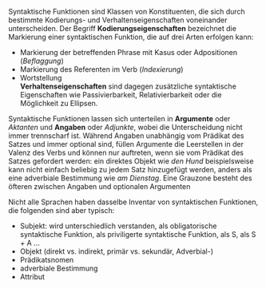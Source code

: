 Syntaktische Funktionen sind Klassen von Konstituenten, die sich durch bestimmte Kodierungs- und Verhaltenseigenschaften voneinander unterscheiden. Der Begriff **Kodierungseigenschaften** bezeichnet die Markierung einer syntaktischen Funktion, die auf drei Arten erfolgen kann:
* Markierung der betreffenden Phrase mit Kasus oder Adpositionen (*Beflaggung*)
* Markierung des Referenten im Verb (*Indexierung*)
* Wortstellung  
**Verhaltenseigenschaften** sind dagegen zusätzliche syntaktische Eigenschaften wie Passivierbarkeit, Relativierbarkeit oder die Möglichkeit zu Ellipsen.

Syntaktische Funktionen lassen sich unterteilen in **Argumente** oder *Aktanten* und **Angaben** oder *Adjunkte*, wobei die Unterscheidung nicht immer trennscharf ist. Während Angaben unabhängig vom Prädikat des Satzes und immer optional sind, füllen Argumente die Leerstellen in der Valenz des Verbs und können nur auftreten, wenn sie vom Prädikat des Satzes gefordert werden: ein direktes Objekt wie *den Hund* beispielsweise kann nicht einfach beliebig zu jedem Satz hinzugefügt werden, anders als eine adverbiale Bestimmung wie *am Dienstag*. Eine Grauzone besteht des öfteren zwischen Angaben und optionalen Argumenten  
  
Nicht alle Sprachen haben dasselbe Inventar von syntaktischen Funktionen, die folgenden sind aber typisch:
* Subjekt: wird unterschiedlich verstanden, als obligatorische syntaktische Funktion, als priviligerte syntaktische Funktion, als S, als S + A ...
* Objekt (direkt vs. indirekt, primär vs. sekundär, Adverbial-)
* Prädikatsnomen
* adverbiale Bestimmung
* Attribut

